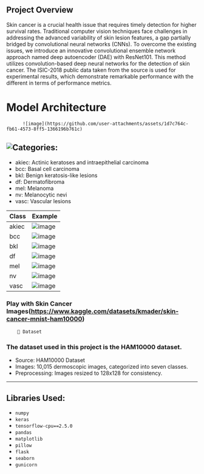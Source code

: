 ## Project Overview 

Skin cancer is a crucial health issue that requires timely detection for higher survival rates. Traditional computer vision techniques face challenges in addressing the advanced variability of skin lesion features, a gap partially bridged by convolutional neural networks (CNNs). To overcome the existing issues, we introduce an innovative convolutional ensemble network approach named deep autoencoder (DAE) with ResNet101. This method utilizes convolution-based deep neural networks for the detection of skin cancer. The ISIC-2018 public data taken from the source is used for experimental results, which demonstrate remarkable performance with the different in terms of performance metrics.

# Model Architecture
          ![image](https://github.com/user-attachments/assets/1d7c764c-fb61-4573-8ff5-1366196b761c)

## ![Categories:](https://img.shields.io/badge/Categories-orange)
- akiec: Actinic keratoses and intraepithelial carcinoma
- bcc: Basal cell carcinoma
- bkl: Benign keratosis-like lesions
- df: Dermatofibroma
- mel: Melanoma
- nv: Melanocytic nevi
- vasc: Vascular lesions

| Class | Example |
|-------|---------|
| akiec | ![image](https://github.com/user-attachments/assets/923df9a6-10ba-4f07-b708-a443b856f27e) |
| bcc   | ![image](https://github.com/user-attachments/assets/0f6ace7d-987d-4c3b-af61-e7e2ade91d25) |                                                           |
|bkl    | ![image](https://github.com/user-attachments/assets/95e5c8e3-ee06-44c7-be26-17c7579d2ba2) |
|df     | ![image](https://github.com/user-attachments/assets/8c35da64-d845-4e48-9618-f7cd72641c9b) |
| mel   | ![image](https://github.com/user-attachments/assets/043b5882-0235-4579-aaaa-dbb7ec2a6951) |
| nv    | ![image](https://github.com/user-attachments/assets/179371f7-a79d-4cf2-b46d-22608e372b92) |
| vasc  | ![image](https://github.com/user-attachments/assets/71b02554-7ace-4fac-bc29-48fabb459c58) |

### Play with Skin Cancer Images(https://www.kaggle.com/datasets/kmader/skin-cancer-mnist-ham10000)

        📂 Dataset
        
### The dataset used in this project is the HAM10000 dataset.
  - Source: HAM10000 Dataset
  - Images: 10,015 dermoscopic images, categorized into seven classes.
  - Preprocessing: Images resized to 128x128 for consistency.

---

## Libraries Used:
- `numpy`
- `keras`
- `tensorflow-cpu==2.5.0`
- `pandas`
- `matplotlib`
- `pillow`
- `flask`
- `seaborn`
- `gunicorn`


